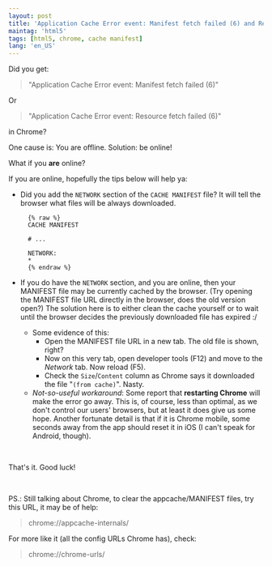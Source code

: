 ```yaml
---
layout: post
title: 'Application Cache Error event: Manifest fetch failed (6) and Resource fetch failed (6)'
maintag: 'html5'
tags: [html5, chrome, cache manifest]
lang: 'en_US'
---
```

Did you get:

> "Application Cache Error event: Manifest fetch failed (6)"

Or

> "Application Cache Error event: Resource fetch failed (6)"

in Chrome?

One cause is: You are offline. Solution: be online!

What if you **are** online?

If you are online, hopefully the tips below will help ya:

- Did you add the `NETWORK` section of the `CACHE MANIFEST` file? It will tell the browser what files will be always downloaded.

        {% raw %}
        CACHE MANIFEST
        
        # ...
        
        NETWORK:
        *
        {% endraw %}
    
- If you do have the `NETWORK` section, and you are online, then your MANIFEST file may be currently cached by the browser. (Try opening the MANIFEST file URL directly in the browser, does the old version open?) The solution here is to either clean the cache yourself or to wait until the browser decides the previously downloaded file has expired :/
  - Some evidence of this:
     - Open the MANIFEST file URL in a new tab. The old file is shown, right?
     - Now on this very tab, open developer tools (F12) and move to the *Network* tab. Now reload (F5).
     - Check the `Size`/`Content` column as Chrome says it downloaded the file "`(from cache)`". Nasty.
  - *Not-so-useful workaround*: Some report that **restarting Chrome** will make the error go away. This is, of course, less than optimal, as we don't control our users' browsers, but at least it does give us some hope. Another fortunate detail is that if it is Chrome mobile, some seconds away from the app should reset it in iOS (I can't speak for Android, though).

<br>

That's it. Good luck!

<br>

PS.: Still talking about Chrome, to clear the appcache/MANIFEST files, try this URL, it may be of help:

> chrome://appcache-internals/

For more like it (all the config URLs Chrome has), check:

> chrome://chrome-urls/

